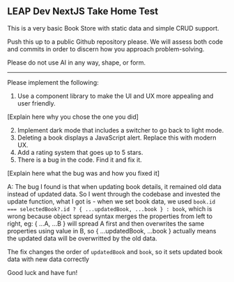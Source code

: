 ## LEAP Dev NextJS Take Home Test

This is a very basic Book Store with static data and simple CRUD support.

Push this up to a public Github repository please. We will assess both code and commits in order to discern how you approach problem-solving.

Please do not use AI in any way, shape, or form.

---

Please implement the following:

1. Use a component library to make the UI and UX more appealing and user friendly.

[Explain here why you chose the one you did]

2. Implement dark mode that includes a switcher to go back to light mode.
3. Deleting a book displays a JavaScript alert. Replace this with modern UX.
4. Add a rating system that goes up to 5 stars.
5. There is a bug in the code. Find it and fix it.

[Explain here what the bug was and how you fixed it]

A:  The bug I found is that when updating book details, it remained old data instead of updated data.
So I went through the codebase and invested the update function, what I got is -
when we set book data, we used `book.id === selectedBook?.id ? { ...updatedBook, ...book } : book`,
which is wrong because object spread syntax merges the properties from left to right,
eg: { ...A, ...B } will spread A first and then overwrites the same properties using value in B,
so { ...updatedBook, ...book } actually means the updated data will be overwritted by the old data.

The fix changes the order of `updatedBook` and `book`, so it sets updated book data with new data correctly

Good luck and have fun!
